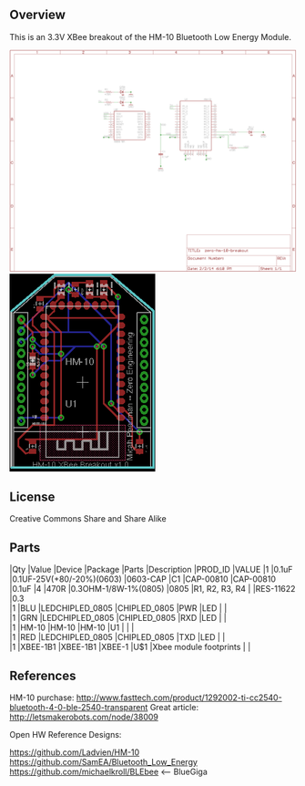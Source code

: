 ## Overview ##

This is an 3.3V XBee breakout of the HM-10 Bluetooth Low Energy Module.

![what](https://github.com/micahpearlman/zero-hm-10-xbee-breakout/blob/master/schematic.png?raw=true "Schematic")
![alt text](https://github.com/micahpearlman/zero-hm-10-xbee-breakout/blob/master/board.png?raw=true "Board")


## License ##

Creative Commons Share and Share Alike

## Parts ##

|Qty |Value    |Device                    |Package      |Parts          |Description            |PROD_ID   |VALUE
|1   |0.1uF    |0.1UF-25V(+80/-20%)(0603) |0603-CAP     |C1             |CAP-00810              |CAP-00810 |0.1uF
|4   |470R     |0.3OHM-1/8W-1%(0805)      |0805         |R1, R2, R3, R4 |                       |RES-11622 |0.3  
|1   |BLU      |LEDCHIPLED_0805           |CHIPLED_0805 |PWR            |LED                    |          |     
|1   |GRN      |LEDCHIPLED_0805           |CHIPLED_0805 |RXD            |LED                    |          |     
|1   |HM-10    |HM-10                     |HM-10        |U1             |                       |          |     
|1   |RED      |LEDCHIPLED_0805           |CHIPLED_0805 |TXD            |LED                    |          |     
|1   |XBEE-1B1 |XBEE-1B1                  |XBEE-1       |U$1            |Xbee module footprints |          |     


## References ##

HM-10 purchase: http://www.fasttech.com/product/1292002-ti-cc2540-bluetooth-4-0-ble-2540-transparent
Great article: http://letsmakerobots.com/node/38009

Open HW Reference Designs:

https://github.com/Ladvien/HM-10
https://github.com/SamEA/Bluetooth_Low_Energy
https://github.com/michaelkroll/BLEbee <-- BlueGiga